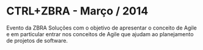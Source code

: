 # CTRL+ZBRA - Março / 2014

Evento da ZBRA Soluções com o objetivo de apresentar o conceito de Agile e em particular entrar nos conceitos de Agile que ajudam ao planejamento de projetos de software.